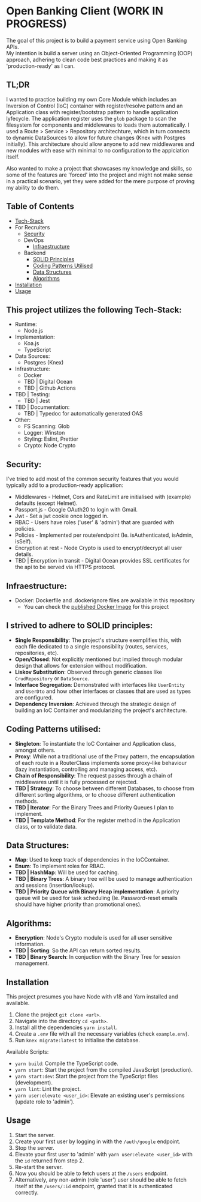# Open Banking Client (WORK IN PROGRESS)
The goal of this project is to build a payment service using Open Banking APIs.  
My intention is build a server using an Object-Oriented Programming (OOP) approach, adhering to clean code best practices and making it as 'production-ready' as I can.  

## TL;DR
I wanted to practice building my own Core Module which includes an Inversion of Control (IoC) container with register/resolve pattern and an Application class with register/bootstrap pattern to handle application lyfecycle.
The application register uses the `glob` package to scan the filesystem for components and middlewares to loads them automatically.
I used a Route > Service > Repository architechture, which in turn connects to dynamic DataSources to allow for future changes (Knex with Postgres initially).
This architecture should allow anyone to add new middlewares and new modules with ease with minimal to no configuration to the applciation itself.

Also wanted to make a project that showcases my knowledge and skills, so some of the features are 'forced' into the project and might not make sense in a practical scenario, yet they were added for the mere purpose of proving my ability to do them.

## Table of Contents
- [Tech-Stack](#this-project-utilizes-the-following-tech-stack)
- For Recruiters
    - [Security](#security)
  - DevOps
    - [Infraestructure](#infraestructure)
  - Backend
    - [SOLID Principles](#i-strived-to-adhere-to-solid-principles)
    - [Coding Patterns Utilised](#coding-patterns-utilised)
    - [Data Structures](#data-structures)
    - [Algorithms](#algorithms)
- [Installation](#installation)
- [Usage](#usage)

## This project utilizes the following Tech-Stack:
- Runtime:
  - Node.js
- Implementation:
  - Koa.js
  - TypeScript
- Data Sources:
  - Postgres (Knex)
- Infrastructure:
  - Docker
  - TBD | Digital Ocean
  - TBD | Github Actions
- TBD | Testing:
  - TBD | Jest
- TBD | Documentation:
  - TBD | Typedoc for automatically generated OAS
- Other:
  - FS Scanning: Glob
  - Logger: Winston
  - Styling: Eslint, Prettier
  - Crypto: Node Crypto
 
## Security:
I've tried to add most of the common security features that you would typically add to a production-ready application:
- Middlewares - Helmet, Cors and RateLimit are initialised with (example) defaults (except Helmet).
- Passport.js - Google OAuth20 to login with Gmail.
- Jwt - Set a jwt cookie once logged in.
- RBAC - Users have roles ('user' & 'admin') that are guarded with policies.
- Policies - Implemented per route/endpoint (Ie. isAuthenticated, isAdmin, isSelf).
- Encryption at rest - Node Crypto is used to encrypt/decrypt all user details.
- TBD | Encryption in transit - Digital Ocean provides SSL certificates for the api to be served via HTTPS protocol.

## Infraestructure:
- Docker: Dockerfile and .dockerignore files are available in this repository
  - You can check the [published Docker Image](https://hub.docker.com/repository/docker/ajnick/open-banking-sandbox) for this project

## I strived to adhere to SOLID principles:
- **Single Responsibility**: The project's structure exemplifies this, with each file dedicated to a single responsibility (routes, services, repositories, etc).
- **Open/Closed**: Not explicitly mentioned but implied through modular design that allows for extension without modification.
- **Liskov Substitution**: Observed through generic classes like `CrudRepository` or `DataSource`.
- **Interface Segregation**: Demonstrated with interfaces like `UserEntity` and `UserDto` and how other interfaces or classes that are used as types are configured.
- **Dependency Inversion**: Achieved through the strategic design of building an IoC Container and modularizing the project's architecture.

## Coding Patterns utilised:
- **Singleton**: To instantiate the IoC Container and Application class, amongst others.
- **Proxy**: While not a traditional use of the Proxy pattern, the encapsulation of each route in a RouterClass implements some proxy-like behaviour (lazy instantiation, controlling and managing access, etc).
- **Chain of Responsibility**: The request passes through a chain of middlewares until it is fully processed or rejected.
- **TBD | Strategy**: To choose between different Databases, to choose from different sorting algorithms, or to choose different authentication methods.
- **TBD | Iterator**: For the Binary Trees and Priority Queues I plan to implement.
- **TBD | Template Method**: For the register method in the Application class, or to validate data.

## Data Structures:
- **Map**: Used to keep track of dependencies in the IoCContainer.
- **Enum**: To implement roles for RBAC.
- **TBD | HashMap**: Will be used for caching.
- **TBD | Binary Trees**: A binary tree will be used to manage authentication and sessions (insertion/lookup).
- **TBD | Priority Queue with Binary Heap implementation**: A priority queue will be used for task scheduling (Ie. Password-reset emails should have higher priority than promotional ones).

## Algorithms:
- **Encryption**: Node's Crypto module is used for all user sensitive information.
- **TBD | Sorting**: So the API can return sorted results.
- **TBD | Binary Search**: In conjuction with the Binary Tree for session management.

## Installation
This project presumes you have Node with v18 and Yarn installed and available.
1. Clone the project `git clone <url>`.
2. Navigate into the directory `cd <path>`.
3. Install all the dependencies `yarn install`.
4. Create a `.env` file with all the necessary variables (check `example.env`).
5. Run `knex migrate:latest` to initialise the database.

Available Scripts:
 - `yarn build`: Compile the TypeScript code.
 - `yarn start`: Start the project from the compiled JavaScript (production).
 - `yarn start:dev`: Start the project from the TypeScript files (development).
 - `yarn lint`: Lint the project.
 - `yarn user:elevate <user_id>`: Elevate an existing user's permissions (update role to 'admin').

## Usage
1. Start the server.
2. Create your first user by logging in with the `/auth/google` endpoint.
3. Stop the server.
4. Elevate your first user to 'admin' with `yarn user:elevate <user_id>` with the `id` returned from step 2.
5. Re-start the server.
6. Now you should be able to fetch users at the `/users` endpoint.
7. Alternatively, any non-admin (role 'user') user should be able to fetch itself at the `/users/:id` endpoint, granted that it is authenticated correctly.
